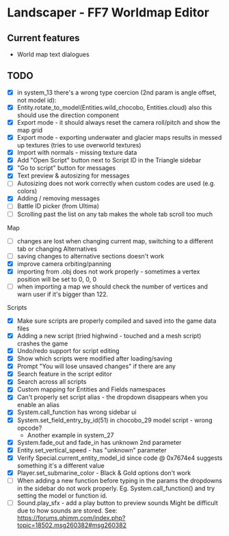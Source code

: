 # Landscaper - FF7 Worldmap Editor

## Current features

* World map text dialogues

## TODO

* [x] in system_13 there's a wrong type coercion (2nd param is angle offset, not model id):
* [x] Entity.rotate_to_model(Entities.wild_chocobo, Entities.cloud) also this should use the direction component
* [x] Export mode - it should always reset the camera roll/pitch and show the map grid
* [x] Export mode - exporting underwater and glacier maps results in messed up textures (tries to use overworld textures) 
* [x] Import with normals - missing texture data
* [x] Add "Open Script" button next to Script ID in the Triangle sidebar
* [x] "Go to script" button for messages
* [x] Text preview & autosizing for messages
* [ ] Autosizing does not work correctly when custom codes are used (e.g. colors)
* [x] Adding / removing messages
* [ ] Battle ID picker (from Ultima)
* [ ] Scrolling past the list on any tab makes the whole tab scroll too much

Map
* [ ] changes are lost when changing current map, switching to a different tab or changing Alternatives
* [ ] saving changes to alternative sections doesn't work
* [x] improve camera orbiting/panning
* [x] importing from .obj does not work properly - sometimes a vertex position will be set to 0, 0, 0
* [ ] when importing a map we should check the number of vertices and warn user if it's bigger than 122.

Scripts
* [x] Make sure scripts are properly compiled and saved into the game data files
* [x] Adding a new script (tried highwind - touched and a mesh script) crashes the game
* [x] Undo/redo support for script editing
* [x] Show which scripts were modified after loading/saving
* [x] Prompt "You will lose unsaved changes" if there are any
* [x] Search feature in the script editor
* [x] Search across all scripts
* [x] Custom mapping for Entities and Fields namespaces
* [x] Can't properly set script alias - the dropdown disappears when you enable an alias
* [x] System.call_function has wrong sidebar ui
* [x] System.set_field_entry_by_id(51) in chocobo_29 model script - wrong opcode?
  * Another example in system_27
* [x] System.fade_out and fade_in has unknown 2nd parameter
* [x] Entity.set_vertical_speed - has "unknown" parameter
* [x] Verify Special.current_entity_model_id since code @ 0x7674e4 suggests something it's a different value
* [x] Player.set_submarine_color - Black & Gold options don't work
* [ ] When adding a new function before typing in the params the dropdowns in the sidebar do not work properly. Eg. System.call_function() and try setting the model or function id.
* [ ] Sound.play_sfx - add a play button to preview sounds
      Might be difficult due to how sounds are stored.
      See: https://forums.qhimm.com/index.php?topic=18502.msg260382#msg260382